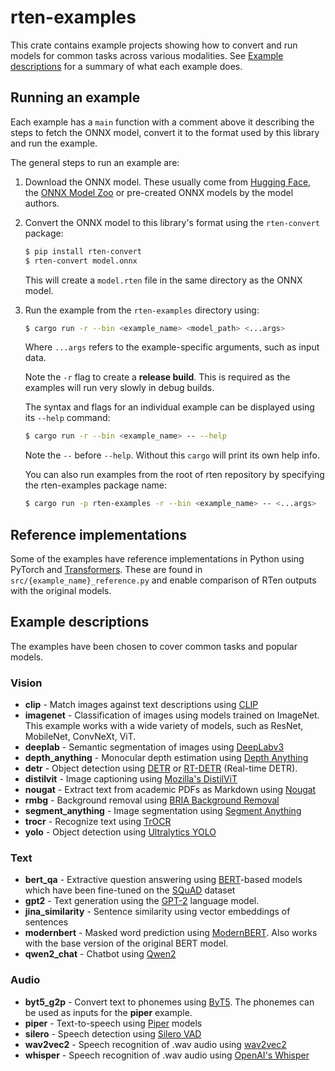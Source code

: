 # rten-examples

This crate contains example projects showing how to convert and run models for
common tasks across various modalities. See [Example
descriptions](#example-descriptions) for a summary of what each example does.

## Running an example

Each example has a `main` function with a comment above it describing the steps
to fetch the ONNX model, convert it to the format used by this library and run
the example.

The general steps to run an example are:

1. Download the ONNX model. These usually come from [Hugging
   Face](https://huggingface.co/docs/optimum/exporters/onnx/overview),
   the [ONNX Model Zoo](https://github.com/onnx/models) or pre-created ONNX
   models by the model authors.
2. Convert the ONNX model to this library's format using the `rten-convert`
   package:

   ```sh
   $ pip install rten-convert
   $ rten-convert model.onnx
   ```

   This will create a `model.rten` file in the same directory as the ONNX
   model.

3. Run the example from the `rten-examples` directory using:

   ```sh
   $ cargo run -r --bin <example_name> <model_path> <...args>
   ```

   Where `...args` refers to the example-specific arguments, such as input data.

   Note the `-r` flag to create a **release build**. This is required as the
   examples will run very slowly in debug builds.

   The syntax and flags for an individual example can be displayed using its
   `--help` command:

   ```sh
   $ cargo run -r --bin <example_name> -- --help
   ```

   Note the `--` before `--help`. Without this `cargo` will print its own help
   info.

   You can also run examples from the root of rten repository by specifying
   the rten-examples package name:

   ```sh
   $ cargo run -p rten-examples -r --bin <example_name> -- <...args>
   ```

## Reference implementations

Some of the examples have reference implementations in Python using PyTorch and
[Transformers](https://github.com/huggingface/transformers). These are found in
`src/{example_name}_reference.py` and enable comparison of RTen outputs with the
original models.

## Example descriptions

The examples have been chosen to cover common tasks and popular models.

### Vision

- **clip** - Match images against text descriptions using [CLIP](https://github.com/openai/CLIP)
- **imagenet** - Classification of images using models trained on ImageNet.
  This example works with a wide variety of models, such as ResNet, MobileNet,
  ConvNeXt, ViT.
- **deeplab** - Semantic segmentation of images using [DeepLabv3](https://arxiv.org/abs/1706.05587)
- **depth_anything** - Monocular depth estimation using [Depth Anything](https://github.com/LiheYoung/Depth-Anything)
- **detr** - Object detection using [DETR](https://research.facebook.com/publications/end-to-end-object-detection-with-transformers/)
  or [RT-DETR](https://github.com/lyuwenyu/RT-DETR) (Real-time DETR).
- **distilvit** - Image captioning using [Mozilla's DistilViT](https://hacks.mozilla.org/2024/05/experimenting-with-local-alt-text-generation-in-firefox-nightly/)
- **nougat** - Extract text from academic PDFs as Markdown using [Nougat](https://github.com/facebookresearch/nougat/)
- **rmbg** - Background removal using [BRIA Background Removal](https://huggingface.co/briaai/RMBG-1.4)
- **segment_anything** - Image segmentation using [Segment Anything](https://segment-anything.com)
- **trocr** - Recognize text using [TrOCR](https://arxiv.org/abs/2109.10282)
- **yolo** - Object detection using [Ultralytics YOLO](https://github.com/ultralytics/ultralytics)

### Text

- **bert_qa** - Extractive question answering using
  [BERT](https://arxiv.org/abs/1810.04805)-based models which have been fine-tuned
  on the [SQuAD](https://paperswithcode.com/dataset/squad) dataset
- **gpt2** - Text generation using the [GPT-2](https://openai.com/index/better-language-models/)
  language model.
- **jina_similarity** - Sentence similarity using vector embeddings of sentences
- **modernbert** - Masked word prediction using [ModernBERT](https://huggingface.co/blog/modernbert). Also works with the base version of the original BERT model.
- **qwen2_chat** - Chatbot using [Qwen2](https://github.com/QwenLM/Qwen2)

### Audio

- **byt5_g2p** - Convert text to phonemes using [ByT5](https://huggingface.co/fdemelo/g2p-mbyt5-12l-ipa-childes-espeak).
  The phonemes can be used as inputs for the **piper** example.
- **piper** - Text-to-speech using [Piper](https://github.com/rhasspy/piper) models
- **silero** - Speech detection using [Silero VAD](https://github.com/snakers4/silero-vad)
- **wav2vec2** - Speech recognition of .wav audio using [wav2vec2](https://arxiv.org/abs/2006.11477)
- **whisper** - Speech recognition of .wav audio using [OpenAI's Whisper](https://github.com/openai/whisper)
